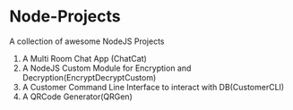 # Node-Projects
A collection of awesome NodeJS Projects

1. A Multi Room Chat App (ChatCat)
2. A NodeJS Custom Module for Encryption and Decryption(EncryptDecryptCustom)
3. A Customer Command Line Interface to interact with DB(CustomerCLI)
4. A QRCode Generator(QRGen)
